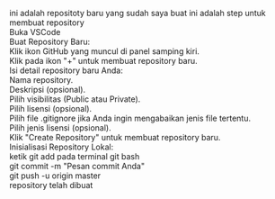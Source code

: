 ini adalah repositoty baru yang sudah saya buat
ini adalah step untuk membuat repository
<br>
Buka VSCode
<br>
Buat Repository Baru:
<br>
Klik ikon GitHub yang muncul di panel samping kiri.
<br>    Klik pada ikon "+" untuk membuat repository baru.
<br>    Isi detail repository baru Anda:
<br>    Nama repository.
<br>    Deskripsi (opsional).
<br>    Pilih visibilitas (Public atau Private).
<br>    Pilih lisensi (opsional).
<br>    Pilih file .gitignore jika Anda ingin mengabaikan jenis file tertentu.
<br>    Pilih jenis lisensi (opsional).
<br>    Klik "Create Repository" untuk membuat repository baru.
<br>
Inisialisasi Repository Lokal:
<br>
ketik git add pada terminal git bash
<br>
git commit -m "Pesan commit Anda"
<br>
git push -u origin master
<br>
repository telah dibuat